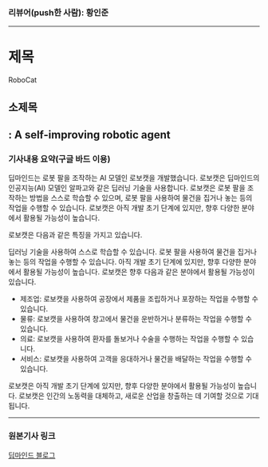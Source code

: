 ### 리뷰어(push한 사람): 황인준

---
# 제목
RoboCat

## 소제목
: A self-improving robotic agent
---

### 기사내용 요약(구글 바드 이용)

딥마인드는 로봇 팔을 조작하는 AI 모델인 로보캣을 개발했습니다. 로보캣은 딥마인드의 인공지능(AI) 모델인 알파고와 같은 딥러닝 기술을 사용합니다. 로보캣은 로봇 팔을 조작하는 방법을 스스로 학습할 수 있으며, 로봇 팔을 사용하여 물건을 집거나 놓는 등의 작업을 수행할 수 있습니다. 로보캣은 아직 개발 초기 단계에 있지만, 향후 다양한 분야에서 활용될 가능성이 높습니다.

로보캣은 다음과 같은 특징을 가지고 있습니다.

딥러닝 기술을 사용하여 스스로 학습할 수 있습니다.
로봇 팔을 사용하여 물건을 집거나 놓는 등의 작업을 수행할 수 있습니다.
아직 개발 초기 단계에 있지만, 향후 다양한 분야에서 활용될 가능성이 높습니다.
로보캣은 향후 다음과 같은 분야에서 활용될 가능성이 있습니다.

* 제조업: 로보캣을 사용하여 공장에서 제품을 조립하거나 포장하는 작업을 수행할 수 있습니다.
* 물류: 로보캣을 사용하여 창고에서 물건을 운반하거나 분류하는 작업을 수행할 수 있습니다.
* 의료: 로보캣을 사용하여 환자를 돌보거나 수술을 수행하는 작업을 수행할 수 있습니다.
* 서비스: 로보캣을 사용하여 고객을 응대하거나 물건을 배달하는 작업을 수행할 수 있습니다.
  
로보캣은 아직 개발 초기 단계에 있지만, 향후 다양한 분야에서 활용될 가능성이 높습니다. 로보캣은 인간의 노동력을 대체하고, 새로운 산업을 창출하는 데 기여할 것으로 기대됩니다.

---
### 원본기사 링크
[딥마인드 블로그](https://www.deepmind.com/blog/robocat-a-self-improving-robotic-agent)
